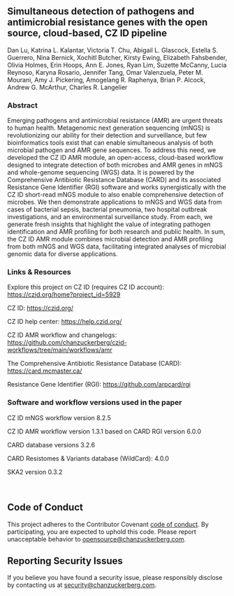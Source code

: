 ## Simultaneous detection of pathogens and antimicrobial resistance genes with the open source, cloud-based, CZ ID pipeline
Dan Lu, Katrina L. Kalantar, Victoria T. Chu, Abigail L. Glascock, Estella S. Guerrero, Nina Bernick, Xochitl Butcher, Kirsty Ewing, Elizabeth Fahsbender, Olivia Holmes, Erin Hoops, Ann E. Jones, Ryan Lim, Suzette McCanny, Lucia Reynoso, Karyna Rosario, Jennifer Tang, Omar Valenzuela, Peter M. Mourani, Amy J. Pickering, Amogelang R. Raphenya, Brian P. Alcock, Andrew G. McArthur, Charles R. Langelier

### Abstract
Emerging pathogens and antimicrobial resistance (AMR) are urgent threats to human health. Metagenomic next generation sequencing (mNGS) is revolutionizing our ability for their detection and surveillance, but few bioinformatics tools exist that can enable simultaneous analysis of both microbial pathogen and AMR gene sequences. To address this need, we developed the CZ ID AMR module, an open-access, cloud-based workflow designed to integrate detection of both microbes and AMR genes in mNGS and whole-genome sequencing (WGS) data. It is powered by the Comprehensive Antibiotic Resistance Database (CARD) and its associated Resistance Gene Identifier (RGI) software and works synergistically with the CZ ID short-read mNGS module to also enable comprehensive detection of microbes. We then demonstrate applications to mNGS and WGS data from cases of bacterial sepsis, bacterial pneumonia, two hospital outbreak investigations, and an environmental surveillance study. From each, we generate fresh insights that highlight the value of integrating pathogen identification and AMR profiling for both research and public health. In sum, the CZ ID AMR module combines microbial detection and AMR profiling from both mNGS and WGS data, facilitating integrated analyses of microbial genomic data for diverse applications.

### Links & Resources
Explore this project on CZ ID (requires CZ ID account): https://czid.org/home?project_id=5929

CZ ID: https://czid.org/

CZ ID help center: https://help.czid.org/

CZ ID AMR workflow and changelogs: https://github.com/chanzuckerberg/czid-workflows/tree/main/workflows/amr

The Comprehensive Antibiotic Resistance Database (CARD): https://card.mcmaster.ca/

Resistance Gene Identifier (RGI): https://github.com/arpcard/rgi

### Software and workflow versions used in the paper
CZ ID mNGS workflow version 8.2.5

CZ ID AMR workflow version 1.3.1 based on CARD RGI version 6.0.0

CARD database versions 3.2.6

CARD Resistomes & Variants database (WildCard): 4.0.0

SKA2 version 0.3.2


<br>

## Code of Conduct

This project adheres to the Contributor Covenant [code of conduct](https://github.com/chanzuckerberg/.github/blob/master/CODE_OF_CONDUCT.md). By participating, you are expected to uphold this code. Please report unacceptable behavior to [opensource@chanzuckerberg.com](mailto:opensource@chanzuckerberg.com).

## Reporting Security Issues

If you believe you have found a security issue, please responsibly disclose by contacting us at [security@chanzuckerberg.com](mailto:security@chanzuckerberg.com).
